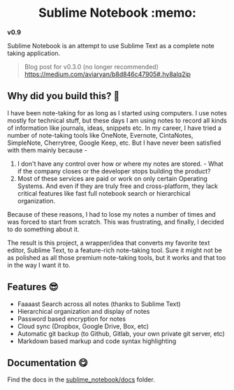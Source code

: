 <h1 align="center">
	Sublime Notebook :memo:
</h1> 

**v0.9**

Sublime Notebook is an attempt to use Sublime Text as a complete note taking application.

> Blog post for v0.3.0 (no longer recommended) https://medium.com/aviaryan/b8d846c47905#.hy8alq2ip


## Why did you build this? :thinking:

I have been note-taking for as long as I started using computers. I use notes mostly for technical stuff, but these days I am using notes to record all kinds of information like journals, ideas, snippets etc. In my career, I have tried a number of note-taking tools like OneNote, Evernote, CintaNotes, SimpleNote, Cherrytree, Google Keep, etc. But I have never been satisfied with them mainly because - 

1. I don't have any control over how or where my notes are stored. - What if the company closes or the developer stops building the product?
2. Most of these services are paid or work on only certain Operating Systems. And even if they are truly free and cross-platform, they lack critical features like fast full notebook search or hierarchical organization.

Because of these reasons, I had to lose my notes a number of times and was forced to start from scratch. This was frustrating, and finally, I decided to do something about it.

The result is this project, a wrapper/idea that converts my favorite text editor, Sublime Text, to a feature-rich note-taking tool. Sure it might not be as polished as all those premium note-taking tools, but it works and that too in the way I want it to.


## Features :sunglasses:

* Faaaast Search across all notes (thanks to Sublime Text)
* Hierarchical organization and display of notes
* Password based encryption for notes
* Cloud sync (Dropbox, Google Drive, Box, etc)
* Automatic git backup (to Github, Gitlab, your own private git server, etc)
* Markdown based markup and code syntax highlighting


## Documentation :yum:

Find the docs in the [sublime_notebook/docs](sublime_notebook/docs/README.markdown) folder.
